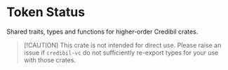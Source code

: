 # Token Status

Shared traits, types and functions for higher-order Credibil crates.

> [!CAUTION] This crate is not intended for direct use. Please raise an issue 
> if `credibil-vc` do not sufficiently re-export types for your use with those 
> crates.
